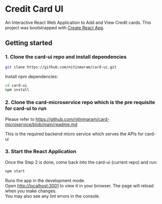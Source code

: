 # Credit Card UI
An Interactive React Web Application to Add and View Credit cards.
This project was bootstrapped with [Create React App](https://github.com/facebook/create-react-app).

## Getting started

### 1. Clone the card-ui repo and install dependencies

```sh
git clone https://github.com/nitinmaram/card-ui.git
```

Install npm dependencies:

```sh
cd card-ui
npm install
```

### 2. Clone the card-microservice repo which is the pre requisite for card-ui to run

Please refer to https://github.com/nitinmaram/card-microservice/blob/main/readme.md

This is the required backend micro service which serves the APIs for card-ui

### 3. Start the React Application

Once the Step 2 is done, come back into the card-ui (current repo) and run:

```sh
npm start
```
Runs the app in the development mode.\
Open [http://localhost:3001](http://localhost:3001) to view it in your browser.
The page will reload when you make changes.\
You may also see any lint errors in the console.
